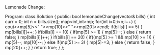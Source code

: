 Lemonade Change:

  Program:
    class Solution {
public:
    bool lemonadeChange(vector<int>& bills) {
        int curr = 0;
        int n = bills.size();
        map<int,int>mp;
        for(int i=0;i<n;i++)
        {
            cout<<mp[5]<<" "<<mp[10]<<" "<<mp[20]<<endl;
            if(bills[i] == 5)
            {
                mp[bills[i]]++;
            }
            if(bills[i] == 10)
            {
                if(mp[5] >= 1)
                {
                    mp[5]--;
                }
                else
                {
                    return false;
                }
                mp[bills[i]]++;
            }
            if(bills[i] == 20)
            {
                if((mp[5] >= 1 && mp[10] >= 1))
                {
                    mp[5]--;
                    mp[10]--;
                }
                else if(mp[5] >= 3)
                {
                    mp[5]-=3;
                }
                else
                {
                    return false;
                }
                mp[20]++;
            }
        }
        return true;
    }
};
